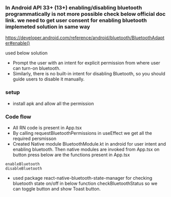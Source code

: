 ### In Android API 33+ (13+) enabling/disabling bluetooth programmatically is not more possible check below official doc link. we need to get user consent for enabling bluetooth implemeted solution in same way
https://developer.android.com/reference/android/bluetooth/BluetoothAdapter#enable()
 



used below solution
- Prompt the user with an intent for explicit permission from where user can turn-on bluetooth.
- Similarly, there is no built-in intent for disabling Bluetooth, so you should guide users to disable it manually.

### setup
- install apk and allow all the permission


### Code flow
- All RN code is present in App.tsx
- By calling requestBluetoothPermissions in useEffect we get all the required persmisson
- Created Native module BluetoothModule.kt in android for user intent and enabling bluetooth. Then native modules are invoked from App.tsx on button press below are the functions present in App.tsx
```
enableBluetooth
disableBluetooth
```
- used package react-native-bluetooth-state-manager for checking bluetooth state on/off in below function checkBluetoothStatus so we can toggle button and show Toast button.



